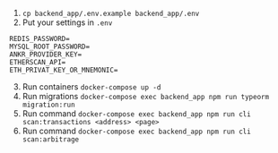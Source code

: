 1) `cp backend_app/.env.example backend_app/.env`
2) Put your settings in `.env`

```
REDIS_PASSWORD=
MYSQL_ROOT_PASSWORD=
ANKR_PROVIDER_KEY=
ETHERSCAN_API=
ETH_PRIVAT_KEY_OR_MNEMONIC=
```

3) Run containers `docker-compose up -d`
4) Run migrations `docker-compose exec backend_app npm run typeorm migration:run`
5) Run command `docker-compose exec backend_app npm run cli scan:transactions <address> <page>`
6) Run command `docker-compose exec backend_app npm run cli scan:arbitrage`


